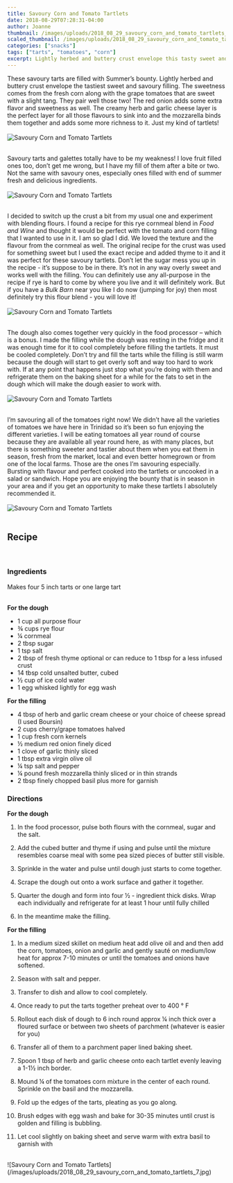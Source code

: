```yaml
---
title: Savoury Corn and Tomato Tartlets
date: 2018-08-29T07:28:31-04:00
author: Joanne
thumbnail: /images/uploads/2018_08_29_savoury_corn_and_tomato_tartlets_1.jpg
scaled_thumbnail: /images/uploads/2018_08_29_savoury_corn_and_tomato_tartlets_0.jpg
categories: ["snacks"]
tags: ["tarts", "tomatoes", "corn"]
excerpt: Lightly herbed and buttery crust envelope this tasty sweet and savoury corn
---
```


These savoury tarts are filled with Summer’s bounty. Lightly herbed and buttery crust envelope the tastiest sweet and savoury filling. The sweetness comes from the fresh corn along with the grape tomatoes that are sweet with a slight tang. They pair well those two! The red onion adds some extra flavor and sweetness as well. The creamy herb and garlic cheese layer is the perfect layer for all those flavours to sink into and the mozzarella binds them together and adds some more richness to it. Just my kind of tartlets!
</br>
</br>
![Savoury Corn and Tomato Tartlets](/images/uploads/2018_08_29_savoury_corn_and_tomato_tartlets_2.jpg)
</br>
</br>

Savoury tarts and galettes totally have to be my weakness! I love fruit filled ones too, don’t get me wrong, but I have my fill of them after a bite or two. Not the same with savoury ones, especially ones filled with end of summer fresh and delicious ingredients.
</br>
</br>
![Savoury Corn and Tomato Tartlets](/images/uploads/2018_08_29_savoury_corn_and_tomato_tartlets_3.jpg)
</br>
</br>

I decided to switch up the crust a bit from my usual one and experiment with blending flours. I found a recipe for this rye cornmeal blend in _Food and Wine_ and thought it would be perfect with the tomato and corn filling that I wanted to use in it. I am so glad I did. We loved the texture and the flavour from the cornmeal as well. The original recipe for the crust was used for something sweet but I used the exact recipe and added thyme to it and it was perfect for these savoury tartlets. Don’t let the sugar mess you up in the recipe - it’s suppose to be in there. It’s not in any way overly sweet and works well with the filling. You can definitely use any all-purpose in the recipe if rye is hard to come by where you live and it will definitely work. But if you have a _Bulk Barn_ near you like I do now (jumping for joy) then most definitely try this flour blend - you will love it!
</br>
</br>
![Savoury Corn and Tomato Tartlets](/images/uploads/2018_08_29_savoury_corn_and_tomato_tartlets_4.jpg)
</br>
</br>

The dough also comes together very quickly in the food processor – which is a bonus. I made the filling while the dough was resting in the fridge and it was enough time for it to cool completely before filling the tartlets. It must be cooled completely. Don’t try and fill the tarts while the filling is still warm because the dough will start to get overly soft and way too hard to work with. If at any point that happens just stop what you’re doing with them and refrigerate them on the baking sheet for a while for the fats to set in the dough which will make the dough easier to work with.
</br>
</br>
![Savoury Corn and Tomato Tartlets](/images/uploads/2018_08_29_savoury_corn_and_tomato_tartlets_5.jpg)
</br>
</br>

I’m savouring all of the tomatoes right now! We didn’t have all the varieties of tomatoes we have here in Trinidad so it’s been so fun enjoying the different varieties. I will be eating tomatoes all year round of course because they are available all year round here, as with many places, but there is something sweeter and tastier about them when you eat them in season, fresh from the market, local and even better homegrown or from one of the local farms. Those are the ones I’m savouring especially. Bursting with flavour and perfect cooked into the tartlets or uncooked in a salad or sandwich. Hope you are enjoying the bounty that is in season in your area and if you get an opportunity to make these tartlets I absolutely recommended it.
</br>
</br>
![Savoury Corn and Tomato Tartlets](/images/uploads/2018_08_29_savoury_corn_and_tomato_tartlets_6.jpg)
</br>
</br>

## Recipe
</br>

### Ingredients 
Makes four 5 inch tarts or one large tart
</br>
</br>

__For the dough__

* 1 cup all purpose flour
* &frac34; cups rye flour
* &frac14; cornmeal
* 2 tbsp sugar
* 1 tsp salt
* 2 tbsp of fresh thyme optional or can reduce to 1 tbsp for a less infused crust
* 14 tbsp cold unsalted butter, cubed
* &frac12; cup of ice cold water
* 1 egg whisked lightly for egg wash

__For the filling__

* 4 tbsp of herb and garlic cream cheese or your choice of cheese spread (I used Boursin)
* 2 cups cherry/grape tomatoes halved
* 1 cup fresh corn kernels
* &frac12; medium red onion finely diced
* 1 clove of garlic thinly sliced
* 1 tbsp extra virgin olive oil
* &frac14; tsp salt and pepper
* &frac14; pound fresh mozzarella thinly sliced or in thin strands
* 2 tbsp finely chopped basil plus more for garnish 

### Directions

__For the dough__

1. In the food processor, pulse both flours with the cornmeal, sugar and the salt.

1. Add the cubed butter and thyme if using and pulse until the mixture resembles coarse meal with some pea sized pieces of butter still visible.

1. Sprinkle in the water and pulse until dough just starts to come together.

1. Scrape the dough out onto a work surface and gather it together. 
   
1. Quarter the dough and form into four &frac12; - ingredient thick disks. Wrap each individually and refrigerate for at least 1 hour until fully chilled

1. In the meantime make the filling.

__For the filling__

1. In a medium sized skillet on medium heat add olive oil and and then add the corn, tomatoes, onion and garlic and gently sauté on medium/low heat for approx 7-10 minutes or until the tomatoes and onions have softened. 

1. Season with salt and pepper. 

1. Transfer to dish and allow to cool completely.

1. Once ready to put the tarts together preheat over to 400 &deg; F

1. Rollout each disk of dough to 6 inch round approx &frac14; inch thick over a floured surface or between two sheets of parchment (whatever is easier for you) 

1. Transfer all of them to a parchment paper lined baking sheet.

1. Spoon 1 tbsp of herb and garlic cheese onto each tartlet evenly leaving a 1-1&frac12; inch border.

1. Mound &frac14; of the tomatoes corn mixture in the center of each round. Sprinkle on the basil and the mozzarella.

1. Fold up the edges of the tarts, pleating as you go along. 

1. Brush edges with egg wash and bake for 30-35 minutes until crust is golden and filling is bubbling.

1. Let cool slightly on baking sheet and serve warm with extra basil to garnish with

</br>
![Savoury Corn and Tomato Tartlets](/images/uploads/2018_08_29_savoury_corn_and_tomato_tartlets_7.jpg)
